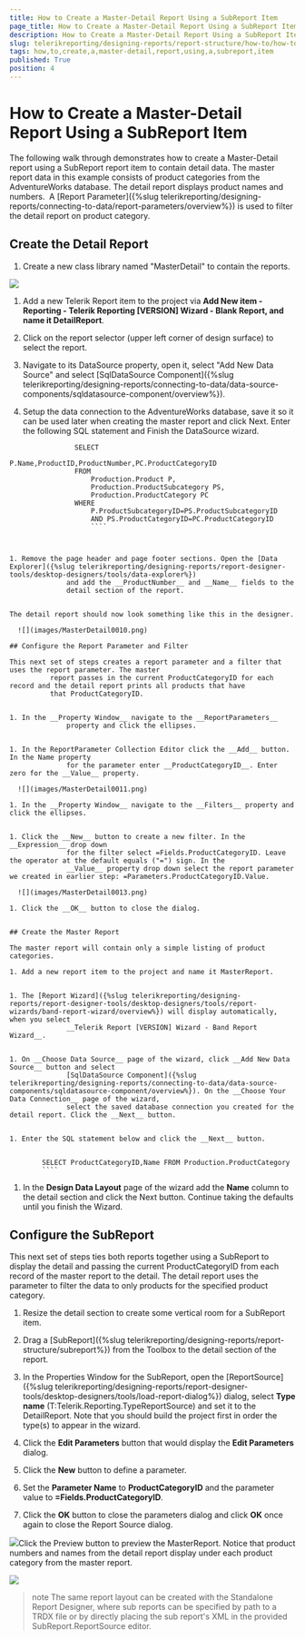 ```yaml
---
title: How to Create a Master-Detail Report Using a SubReport Item
page_title: How to Create a Master-Detail Report Using a SubReport Item | for Telerik Reporting Documentation
description: How to Create a Master-Detail Report Using a SubReport Item
slug: telerikreporting/designing-reports/report-structure/how-to/how-to-create-a-master-detail-report-using-a-subreport-item
tags: how,to,create,a,master-detail,report,using,a,subreport,item
published: True
position: 4
---
```


# How to Create a Master-Detail Report Using a SubReport Item



The following walk through demonstrates how to create a Master-Detail report using a SubReport report item
        to contain detail data. The master report data in this example consists of product categories from the
        AdventureWorks database. The detail report displays product names and numbers. 
        A [Report Parameter]({%slug telerikreporting/designing-reports/connecting-to-data/report-parameters/overview%}) is used to filter the detail
        report on product category.
      

## Create the Detail Report

1. Create a new class library named "MasterDetail" to contain the reports.
              
  ![](images/MasterDetail0000.png)

1. Add a new Telerik Report item to the project via __Add New item - Reporting - Telerik Reporting [VERSION] Wizard - Blank Report, and name it DetailReport__.
            

1. Click on the report selector (upper left corner of design surface) to select the report.
            

1. Navigate to its DataSource property, open it, select "Add New Data Source" and
              select [SqlDataSource Component]({%slug telerikreporting/designing-reports/connecting-to-data/data-source-components/sqldatasource-component/overview%}).
            

1. Setup the data connection to the AdventureWorks database, save it so it can be used later when creating
              the master report and click Next. Enter the following SQL statement and Finish the DataSource wizard.
            

````
				SELECT 
					P.Name,ProductID,ProductNumber,PC.ProductCategoryID
				FROM 
					Production.Product P,
					Production.ProductSubcategory PS,
					Production.ProductCategory PC
				WHERE 
					P.ProductSubcategoryID=PS.ProductSubcategoryID
					AND PS.ProductCategoryID=PC.ProductCategoryID
					````



1. Remove the page header and page footer sections. Open the [Data Explorer]({%slug telerikreporting/designing-reports/report-designer-tools/desktop-designers/tools/data-explorer%})
              and add the __ProductNumber__ and __Name__ fields to the
              detail section of the report.
            

The detail report should now look something like this in the designer.
          
  ![](images/MasterDetail0010.png)

## Configure the Report Parameter and Filter

This next set of steps creates a report parameter and a filter that uses the report parameter. The master
          report passes in the current ProductCategoryID for each record and the detail report prints all products that have
          that ProductCategoryID.
        

1. In the __Property Window__ navigate to the __ReportParameters__
              property and click the ellipses.
            

1. In the ReportParameter Collection Editor click the __Add__ button. In the Name property
              for the parameter enter __ProductCategoryID__. Enter zero for the __Value__ property.
              
  ![](images/MasterDetail0011.png)

1. In the __Property Window__ navigate to the __Filters__ property and click the ellipses.
            

1. Click the __New__ button to create a new filter. In the __Expression__ drop down
              for the filter select =Fields.ProductCategoryID. Leave the operator at the default equals ("=") sign. In the
              __Value__ property drop down select the report parameter we created in earlier step: =Parameters.ProductCategoryID.Value.
              
  ![](images/MasterDetail0013.png)

1. Click the __OK__ button to close the dialog.
            

## Create the Master Report

The master report will contain only a simple listing of product categories.

1. Add a new report item to the project and name it MasterReport.
            

1. The [Report Wizard]({%slug telerikreporting/designing-reports/report-designer-tools/desktop-designers/tools/report-wizards/band-report-wizard/overview%}) will display automatically, when you select
              __Telerik Report [VERSION] Wizard - Band Report Wizard__.
            

1. On __Choose Data Source__ page of the wizard, click __Add New Data Source__ button and select
              [SqlDataSource Component]({%slug telerikreporting/designing-reports/connecting-to-data/data-source-components/sqldatasource-component/overview%}). On the __Choose Your Data Connection__ page of the wizard,
              select the saved database connection you created for the detail report. Click the __Next__ button.
            

1. Enter the SQL statement below and click the __Next__ button.
            

````
			SELECT ProductCategoryID,Name FROM Production.ProductCategory
			````



1. In the __Design Data Layout__ page of the wizard add the __Name__ column
              to the detail section and click the Next button. Continue taking the defaults until you finish the Wizard.
            

## Configure the SubReport

This next set of steps ties both reports together using a SubReport to display the detail and passing the current
          ProductCategoryID from each record of the master report to the detail. The detail report uses the parameter to filter the data
          to only products for the specified product category.
        

1. Resize the detail section to create some vertical room for a SubReport item.
            

1. Drag a [SubReport]({%slug telerikreporting/designing-reports/report-structure/subreport%}) from the Toolbox to the detail
              section of the report.
            

1. In the Properties Window for the SubReport, open the [ReportSource]({%slug telerikreporting/designing-reports/report-designer-tools/desktop-designers/tools/load-report-dialog%}) dialog, select __Type name__ (T:Telerik.Reporting.TypeReportSource) and set it to the DetailReport.
              Note that you should build the project first in order the type(s) to appear in the wizard. 
            

1. Click the __Edit Parameters__ button that would display the __Edit Parameters__
              dialog.
            

1. Click the __New__ button to define a parameter.
            

1. Set the __Parameter Name__ to __ProductCategoryID__ and the parameter value to __=Fields.ProductCategoryID__.
            

1. Click the __OK__ button to close the parameters dialog and click __OK__
              once again to close the Report Source dialog.
              
  ![](images/MasterDetail0014.png)Click the Preview button to preview the MasterReport. Notice that product numbers and names from the detail
              report display under each product category from the master report.
              
  ![](images/MasterDetail0016.png)

>note The same report layout can be created with the Standalone Report Designer, where sub reports can be specified            by path to a TRDX file or by directly placing the sub report's XML in the provided SubReport.ReportSource editor.          

